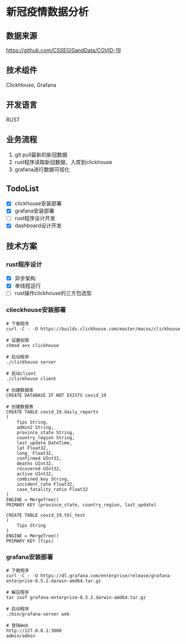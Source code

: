 # 新冠疫情数据分析
## 数据来源
https://github.com/CSSEGISandData/COVID-19
## 技术组件
ClickHouse, Grafana
## 开发语言
RUST
## 业务流程
1. git pull最新的新冠数据
2. rust程序读取新冠数据，入库到clickhouse
3. grafana进行数据可视化

## TodoList
- [x] clickhouse安装部署
- [x] grafana安装部署
- [ ] rust程序设计开发
- [x] dashboard设计开发
## 技术方案
### rust程序设计
- [x] 异步架构
- [x] 单线程运行
- [ ] rust操作clickhouse的三方包选型

### clieckhouse安装部署
```
# 下载程序
curl -C - -O https://builds.clickhouse.com/master/macos/clickhouse

# 设置权限
chmod a+x clickhouse

# 启动程序
./clickhouse server

# 启动client
./clickhouse client

# 创建数据库
CREATE DATABASE IF NOT EXISTS covid_19

# 创建数据表
CREATE TABLE covid_19.daily_reports
(
    fips String,
    admin2 String,
    province_state String,
    country_region String,
    last_update DateTime,
    lat Float32,
    long_ Float32,
    confirmed UInt32,
    deaths UInt32,
    recovered UInt32,
    active UInt32,
    combined_key String,
    incident_rate Float32,
    case_fatality_ratio Float32
)
ENGINE = MergeTree()
PRIMARY KEY (province_state, country_region, last_update)

CREATE TABLE covid_19.tbl_test
(
    fips String
)
ENGINE = MergeTree()
PRIMARY KEY (fips)
```

### grafana安装部署
```
# 下载程序
curl -C - -O https://dl.grafana.com/enterprise/release/grafana-enterprise-8.5.2.darwin-amd64.tar.gz

# 解压程序
tar zxvf grafana-enterprise-8.5.2.darwin-amd64.tar.gz

# 启动程序
./bin/grafana-server web

# 登陆Web
http://127.0.0.1:3000
admin/admin

```